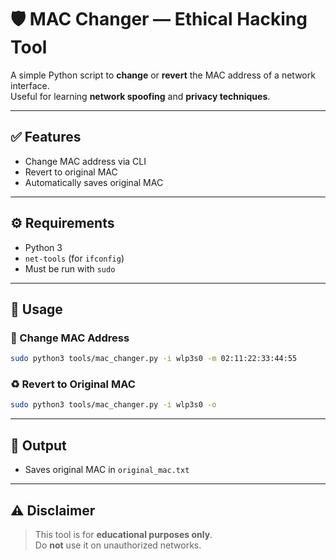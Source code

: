 # 🛡️ MAC Changer — Ethical Hacking Tool

A simple Python script to **change** or **revert** the MAC address of a network interface.  
Useful for learning **network spoofing** and **privacy techniques**.

---

## ✅ Features

- Change MAC address via CLI  
- Revert to original MAC  
- Automatically saves original MAC  

---

## ⚙️ Requirements

- Python 3  
- `net-tools` (for `ifconfig`)  
- Must be run with `sudo`  

---

## 🚀 Usage

### 🔧 Change MAC Address
```bash
sudo python3 tools/mac_changer.py -i wlp3s0 -m 02:11:22:33:44:55
```

### ♻️ Revert to Original MAC
```bash
sudo python3 tools/mac_changer.py -i wlp3s0 -o
```

---

## 📁 Output

- Saves original MAC in `original_mac.txt`

---

## ⚠️ Disclaimer

> This tool is for **educational purposes only**.  
> Do **not** use it on unauthorized networks.

